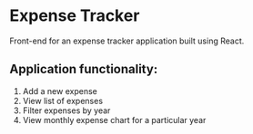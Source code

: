 # Expense Tracker

Front-end for an expense tracker application built using React.

## Application functionality:
1. Add a new expense
2. View list of expenses 
3. Filter expenses by year
4. View monthly expense chart for a particular year